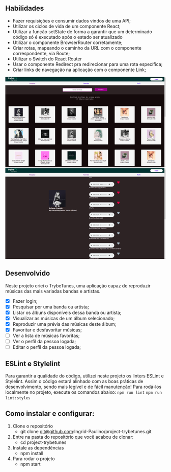 ## Habilidades

- Fazer requisições e consumir dados vindos de uma API;
- Utilizar os ciclos de vida de um componente React;
- Utilizar a função setState de forma a garantir que um determinado código só é executado após o estado ser atualizado
- Utilizar o componente BrowserRouter corretamente;
- Criar rotas, mapeando o caminho da URL com o componente correspondente, via Route;
- Utilizar o Switch do React Router
- Usar o componente Redirect pra redirecionar para uma rota específica;
- Criar links de navegação na aplicação com o componente Link;

<img src="Captura de tela de 2022-05-03 07-38-03.png">
<img src="Captura de tela de 2022-05-03 07-38-47.png">


## Desenvolvido
Neste projeto criei o TrybeTunes, uma aplicação capaz de reproduzir músicas das mais variadas bandas e artistas.
- [x] Fazer login;
- [x] Pesquisar por uma banda ou artista;
- [x] Listar os álbuns disponíveis dessa banda ou artista;
- [x] Visualizar as músicas de um álbum selecionado;
- [x] Reproduzir uma prévia das músicas deste álbum;
- [x] Favoritar e desfavoritar músicas;
- [ ] Ver a lista de músicas favoritas;
- [ ] Ver o perfil da pessoa logada;
- [ ] Editar o perfil da pessoa logada;

## ESLint e Stylelint
Para garantir a qualidade do código, utilizei neste projeto os linters ESLint e Stylelint. Assim o código estará alinhado com as boas práticas de desenvolvimento, sendo mais legível e de fácil manutenção! Para rodá-los localmente no projeto, execute os comandos abaixo:
    ```npm run lint```
    ```npm run lint:styles```

## Como instalar e configurar:
1. Clone o repositório
   - git clone git@github.com:Ingrid-Paulino/project-trybetunes.git
2. Entre na pasta do repositório que você acabou de clonar:
   - cd project-trybetunes
3. Instale as dependências
   - npm install
4. Para rodar o projeto
   - npm start